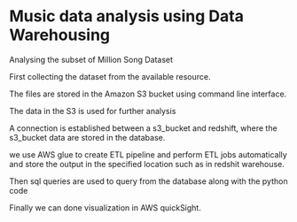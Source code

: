 # Music data analysis using Data Warehousing

Analysing the subset of Million Song Dataset 

First collecting the dataset from the available resource.

The files are stored in the Amazon S3 bucket using command line interface.

The data in the S3 is used for further analysis

A connection is established between a s3_bucket and redshift, where the s3_bucket data are stored in the database.

we use AWS glue to create ETL pipeline and perform ETL jobs automatically and store the output in the specified location such as in redshit warehouse.

Then sql queries are used to query from the database along with the python code

Finally we can done visualization in AWS quickSight.
